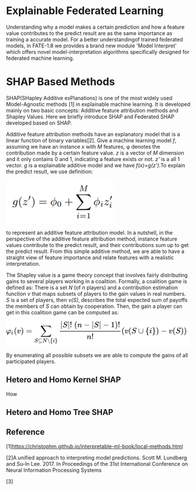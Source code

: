 # Explainable Federated Learning

Understanding why a model makes a certain prediction and how a feature value contributes to the
predict result are as the same importance as training a accurate model. For a better understandingof trained federated 
models, in FATE-1.8 we provides a brand new module 'Model Interpret' which offers novel model-interpretation algorithms 
specifically designed for federated machine learning.



# SHAP Based Methods

SHAP(SHapley Additive exPlanations) is one of the most widely used Model-Agnostic methods [1] in explainable machine learning. 
It is developed mainly on two basic concepts: Additive feature attribution methods and Shapley Values. 
Here we briefly introduce SHAP and Federated SHAP developed based on SHAP.

Additive feature attribution methods have an explanatory model that is a linear function of binary variables[2].
Give a machine learning model *f*, 
assuming we have an instance *x* with *M* features, φ denotes the contribution  made by a certain feature value. 
*z* is a vector of *M* dimension and it only contains 0 and 1, indicating a feature exists or not. *z'* is a 
all 1 vector. *g* is a explainable additive model and we have *f(x)=g(z')*.To explain the predict result, we use
definition:

![Figure 1: add model](../images/additive_model.png)

to represent an additive feature attribution model. 
In a nutshell, in the perspective of the additive feature attribution method, instance feature values contribute 
to the predict result, and their contributions sum up to get the predict result. From this simple additive method, 
we are able to have a straight view of feature importance and relate features with a realistic interpretation.

The Shapley value is a game theory concept that involves fairly distributing gains to several players working in a coalition.  Formally, a coalition game is defined as: There is a set *N* (of *n* players) and a contribution estimation function *v*
 that maps subsets of players to the gain values in real numbers. *S* is a set of players, then *v(S)*, 
 describes the total expected sum of payoffs the members of *S* can obtain by cooperation. Then, the gain a player
 can get in this coalition game can be computed as:
 
 ![Figure 2: shapely](../images/shapely_value.png)
 
By enumerating all possible subsets we are able to compute the gains of all participated players.
      
                        
                       
## Hetero and Homo Kernel SHAP

How

## Hetero and Homo Tree SHAP

## Reference
[1]https://christophm.github.io/interpretable-ml-book/local-methods.html

[2]A unified approach to interpreting model predictions. Scott M. Lundberg and Su-In Lee. 2017. In Proceedings of the 31st International Conference on Neural Information Processing Systems

[3]
